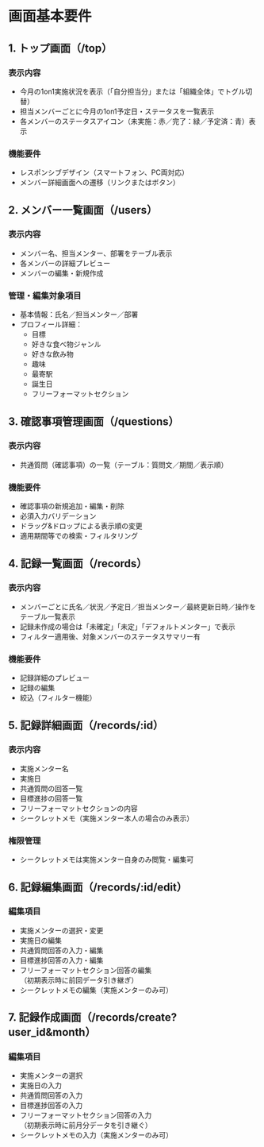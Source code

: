 # 画面基本要件

## 1. トップ画面（/top）
### 表示内容
- 今月の1on1実施状況を表示（「自分担当分」または「組織全体」でトグル切替）
- 担当メンバーごとに今月の1on1予定日・ステータスを一覧表示
- 各メンバーのステータスアイコン（未実施：赤／完了：緑／予定済：青）表示
### 機能要件
- レスポンシブデザイン（スマートフォン、PC両対応）
- メンバー詳細画面への遷移（リンクまたはボタン）

## 2. メンバー一覧画面（/users）
### 表示内容
- メンバー名、担当メンター、部署をテーブル表示
- 各メンバーの詳細プレビュー
- メンバーの編集・新規作成
### 管理・編集対象項目
- 基本情報：氏名／担当メンター／部署
- プロフィール詳細：
  - 目標
  - 好きな食べ物ジャンル
  - 好きな飲み物
  - 趣味
  - 最寄駅
  - 誕生日
  - フリーフォーマットセクション

## 3. 確認事項管理画面（/questions）
### 表示内容
- 共通質問（確認事項）の一覧（テーブル：質問文／期間／表示順）
### 機能要件
- 確認事項の新規追加・編集・削除
- 必須入力バリデーション
- ドラッグ&ドロップによる表示順の変更
- 適用期間等での検索・フィルタリング

## 4. 記録一覧画面（/records）
### 表示内容
- メンバーごとに氏名／状況／予定日／担当メンター／最終更新日時／操作をテーブル一覧表示
- 記録未作成の場合は「未確定」「未定」「デフォルトメンター」で表示
- フィルター適用後、対象メンバーのステータスサマリー有
### 機能要件
- 記録詳細のプレビュー
- 記録の編集
- 絞込（フィルター機能）

## 5. 記録詳細画面（/records/:id）
### 表示内容
- 実施メンター名
- 実施日
- 共通質問の回答一覧
- 目標進捗の回答一覧
- フリーフォーマットセクションの内容
- シークレットメモ（実施メンター本人の場合のみ表示）
### 権限管理
- シークレットメモは実施メンター自身のみ閲覧・編集可

## 6. 記録編集画面（/records/:id/edit）
### 編集項目
- 実施メンターの選択・変更
- 実施日の編集
- 共通質問回答の入力・編集
- 目標進捗回答の入力・編集
- フリーフォーマットセクション回答の編集  
  （初期表示時に前回データ引き継ぎ）
- シークレットメモの編集（実施メンターのみ可）

## 7. 記録作成画面（/records/create?user_id&month）
### 編集項目
- 実施メンターの選択
- 実施日の入力
- 共通質問回答の入力
- 目標進捗回答の入力
- フリーフォーマットセクション回答の入力  
  （初期表示時に前月分データを引き継ぐ）
- シークレットメモの入力（実施メンターのみ可）
